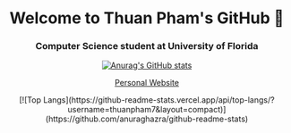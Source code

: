 <h1 align="center"> Welcome to Thuan Pham's GitHub 👋 </h1>
<h3 align="center"> Computer Science student at University of Florida </h3>


<div align = "center">

[![Anurag's GitHub stats](https://github-readme-stats.vercel.app/api?username=thuanpham7&count_private=true)](https://github.com/anuraghazra/github-readme-stats)

<p><a href = "https://www.thuanpham.me/">Personal Website </a></p>
[![Top Langs](https://github-readme-stats.vercel.app/api/top-langs/?username=thuanpham7&layout=compact)](https://github.com/anuraghazra/github-readme-stats)

</div>
